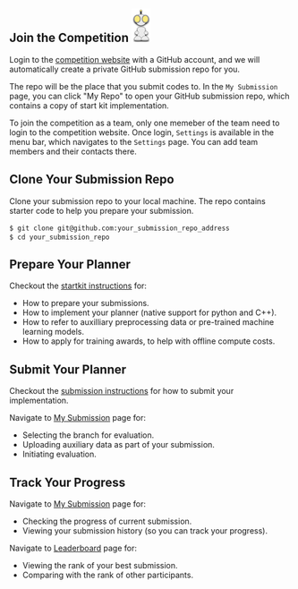 ## Join the Competition ![r10](landing_page_resource/robots/r10_s.png)

Login to the [competition website](http://www.leagueofrobotrunners.org/submission) with a GitHub account, and we will automatically create a private GitHub submission repo for you.

The repo will be the place that you submit codes to. In the `My Submission` page, you can click "My Repo" to open your GitHub submission repo, which contains a copy of start kit implementation.

To join the competition as a team, only one memeber of the team need to login to the competition website. Once login, `Settings` is available in the menu bar, which navigates to the `Settings` page. You can add team members and their contacts there.

## Clone Your Submission Repo

Clone your submission repo to your local machine. The repo contains starter code to help you prepare your submission.

```
$ git clone git@github.com:your_submission_repo_address
$ cd your_submission_repo
```

## Prepare Your Planner
Checkout the [startkit instructions](https://github.com/MAPF-Competition/Start-Kit/blob/main/README.md) for:
- How to prepare your submissions.
- How to implement your planner (native support for python and C++).
- How to refer to auxilliary preprocessing data or pre-trained machine learning models.
- How to apply for training awards, to help with offline compute costs.

## Submit Your Planner
Checkout the [submission instructions](https://github.com/MAPF-Competition/Start-Kit/blob/main/Submission_Instruction.md) for how to submit your implementation.

Navigate to [My Submission](./submission) page for:
- Selecting the branch for evaluation.
- Uploading auxiliary data as part of your submission.
- Initiating evaluation.

## Track Your Progress
Navigate to [My Submission](./submission) page for:
- Checking the progress of current submission.
- Viewing your submission history (so you can track your progress).

Navigate to [Leaderboard](./leaderboard) page for:
- Viewing the rank of your best submission.
- Comparing with the rank of other participants.
